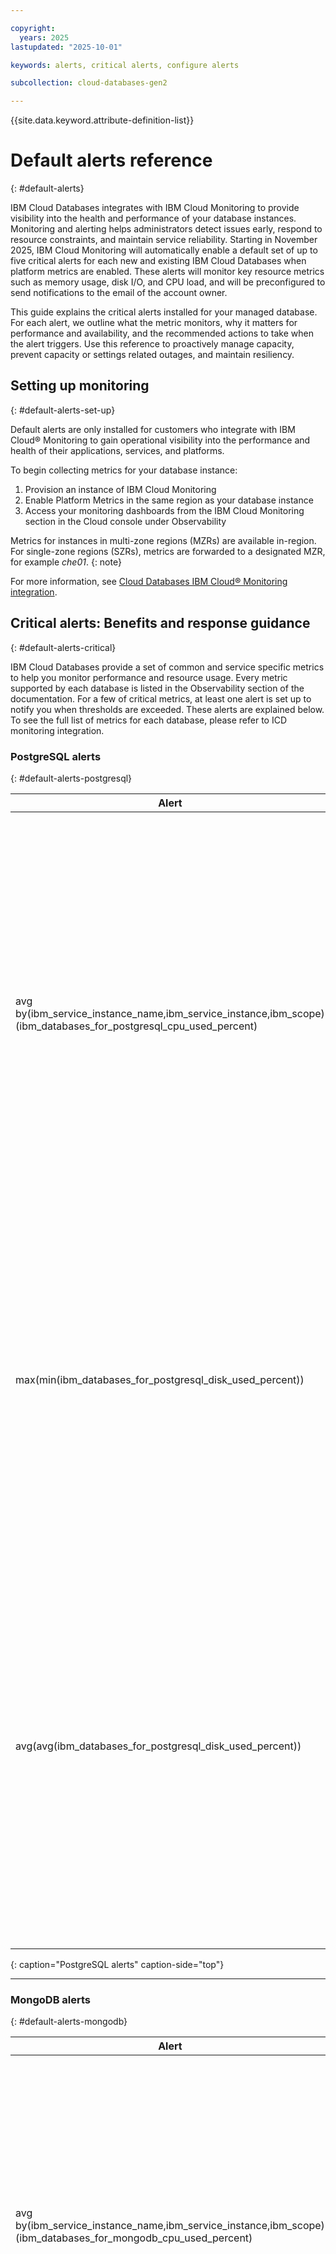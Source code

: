 ```yaml
---

copyright:
  years: 2025
lastupdated: "2025-10-01"

keywords: alerts, critical alerts, configure alerts

subcollection: cloud-databases-gen2

---
```


{{site.data.keyword.attribute-definition-list}}

# Default alerts reference
{: #default-alerts}


IBM Cloud Databases integrates with IBM Cloud Monitoring to provide visibility into the health and performance of your database instances. Monitoring and alerting helps administrators detect issues early, respond to resource constraints, and maintain service reliability.  Starting in November 2025, IBM Cloud Monitoring will automatically enable a default set of up to five critical alerts for each new and existing IBM Cloud Databases when platform metrics are enabled. These alerts will monitor key resource metrics such as memory usage, disk I/O, and CPU load, and will be preconfigured to send notifications to the email of the account owner. 

This guide explains the critical alerts installed for your managed database. For each alert, we outline what the metric monitors, why it matters for performance and availability, and the recommended actions to take when the alert triggers. Use this reference to proactively manage capacity, prevent capacity or settings related outages, and maintain resiliency. 

## Setting up monitoring 
{: #default-alerts-set-up}

Default alerts are only installed for customers who integrate with IBM Cloud® Monitoring to gain operational visibility into the performance and health of their applications, services, and platforms. 

To begin collecting metrics for your database instance: 

1. Provision an instance of IBM Cloud Monitoring 
1. Enable Platform Metrics in the same region as your database instance
1. Access your monitoring dashboards from the IBM Cloud Monitoring section in the Cloud console under Observability 

Metrics for instances in multi-zone regions (MZRs) are available in-region. For single-zone regions (SZRs), metrics are forwarded to a designated MZR, for example *che01*.
{: note}

For more information, see [Cloud Databases IBM Cloud® Monitoring integration]().

## Critical alerts: Benefits and response guidance
{: #default-alerts-critical}

IBM Cloud Databases provide a set of common and service specific metrics to help you monitor performance and resource usage. Every metric supported by each database is listed in the Observability section of the documentation. For a few of critical metrics, at least one alert is set up to notify you when thresholds are exceeded. These alerts are explained below. To see the full list of metrics for each database, please refer to ICD monitoring integration. 

### PostgreSQL alerts
{: #default-alerts-postgresql}

| Alert | Condition | Explanation |
|-------|-----------|-------------|
| avg by(ibm_service_instance_name,ibm_service_instance,ibm_scope) (ibm_databases_for_postgresql_cpu_used_percent) | &gt; 0.95 | This metric tracks CPU usage for PostgreSQL. When usage stays above 95%, the database may slow down, stall transactions, or cause application timeouts. Sustained CPU pressure is often due to inefficient queries, large workloads, or insufficient resources. Customers should review and optimize expensive queries or scale compute resources to restore headroom. |
| max(min(ibm_databases_for_postgresql_disk_used_percent)) | &gt; 0.90 | Tracks the maximum disk usage across PostgreSQL instances. Above 90%, at least one instance is critically close to running out of space, risking blocked transactions and degraded performance. Customers should expand storage or archive/purge unused data immediately. |
| avg(avg(ibm_databases_for_postgresql_disk_used_percent)) | &gt; 0.85 | This metric measures average disk utilization in PostgreSQL. At &gt;85% usage, the system risks hitting critical limits that block writes, affect transaction logs, or cause outages. Free disk space is crucial for indexing, temporary tables, and WAL files. Customers should expand storage allocation or archive/purge old data before capacity is exhausted. |
{: caption="PostgreSQL alerts" caption-side="top"}

---

### MongoDB alerts
{: #default-alerts-mongodb}

| Alert | Condition | Explanation |
|-------|-----------|-------------|
| avg by(ibm_service_instance_name,ibm_service_instance,ibm_scope) (ibm_databases_for_mongodb_cpu_used_percent) | &gt; 0.95 | CPU usage above 95% in MongoDB signals heavy query load or insufficient capacity. Sustained pressure impacts replication lag, write throughput, and query latency. Customers should review slow queries with profiling tools, shard or index data where needed, or scale the instance’s CPU resources. |
| max(max(ibm_databases_for_mongodb_disk_used_percent)) | &gt; 0.90 | This metric tracks the maximum MongoDB disk usage across instances. At &gt;90%, journaling, replication, and storage engine operations may fail. MongoDB requires free space for internal writes and recovery operations. Customers should expand storage or archive/purge unused collections to prevent write failures. |
| ibm_databases_for_mongodb_connections | &gt;1000 | This metric shows active client connections to MongoDB. Surpassing 1,000 connections may overwhelm available resources, leading to errors or degraded performance. Connection surges often come from unpooled apps or misbehaving clients. Customers should implement connection pooling and, if needed, scale the instance to handle demand. |
{: caption="MongoDB alerts" caption-side="top"}

---

### MySQL alerts
{: #default-alerts-mysql}

| Alert | Condition | Explanation |
|-------|-----------|-------------|
| avg by(ibm_service_instance_name,ibm_service_instance,ibm_scope) (ibm_databases_for_mysql_cpu_used_percent) | &gt; 0.95 | MySQL CPU above 95% indicates the system is overloaded with queries or background processes. This can delay transactions and degrade application performance. Customers should tune inefficient queries (e.g., via EXPLAIN plans) or scale compute capacity to handle demand. |
| avg(avg(ibm_databases_for_mysql_disk_used_percent)) | &gt; 0.85 | Average disk usage above 85% in MySQL risks blocking writes and filling up logs or temp tables. Free space is critical for transaction logs and index operations. Customers should expand storage or archive historical data before capacity issues arise. |
| max(min(ibm_databases_for_mysql_disk_used_percent)) | &gt; 0.90 | Maximum disk usage exceeding 90% indicates at least one MySQL instance is critically close to running out of space. This can halt transactions and degrade stability. Customers should add storage immediately or purge/archive unused tables to reduce pressure. |
| avg by (ibm_service_instance_name) (avg_over_time(ibm_databases_for_mysql_connection_used_percent[$__interval])) | &gt; 0.95 | This metric tracks percentage of used MySQL connections. When it reaches 100%, new clients will be blocked, leading to connection errors. When connection usage exceeds 95%, Customers should increase max_connections cautiously or adopt connection pooling to avoid overload. |
{: caption="MySQL alerts" caption-side="top"}

---

### Elasticsearch alerts
{: #default-alerts-elasticsearch}

| Alert | Condition | Explanation |
|-------|-----------|-------------|
| avg by(ibm_service_instance_name,ibm_service_instance,ibm_scope) (ibm_databases_for_elasticsearch_cpu_used_percent) | &gt; 0.95 | Elasticsearch CPU usage above 95% affects indexing, queries, and cluster responsiveness. Sustained overload risks node instability. Customers should optimize queries, reduce shard counts, or scale compute resources. |
| avg by (ibm_service_instance_name, ibm_service_instance,ibm_scope) (ibm_databases_for_elasticsearch_cluster_status) | =0 | Cluster status = 0 indicates Elasticsearch is red, meaning primary shards are missing or unassigned. This poses a risk of data loss. Customers should check node health, ensure sufficient disk space, and reallocate shards. |
| avg(avg(ibm_databases_for_elasticsearch_disk_used_percent)) | &gt; 0.85 | Elasticsearch disk above 85% prevents new indices or replicas and risks cluster instability. Free space is vital for shard balancing and merging. Customers should expand storage or delete/archive old indices. |
| avg by(ibm_service_instance_name,ibm_service_instance,ibm_scope) (ibm_databases_for_elasticsearch_jvm_heap_percent) | &gt; 95 | JVM heap above 95% in Elasticsearch indicates garbage collection pressure and risk of node crashes. Customers should increase heap size cautiously, optimize queries, or scale the cluster to distribute load. |
{: caption="Elasticsearch alerts" caption-side="top"}

---

### Redis alerts
{: #default-alerts-alerts}

| Alert | Condition | Explanation |
|-------|-----------|-------------|
| avg(avg_over_time(ibm_databases_for_redis_memory_used_percent)) | &gt; 0.85 | Redis is memory-driven, and usage above 85% risks forced key evictions or OOM errors. High memory pressure can cause unpredictable data loss if eviction policies are triggered. Customers should scale the memory allocation or enforce TTL/eviction policies aligned with application needs. |
| avg(avg_over_time(ibm_databases_for_redis_disk_used_percent)) | &gt; 0.85 | Redis persistence relies on disk space for snapshots and AOF logs. At &gt;85% usage, data persistence may fail, risking durability. Customers should expand storage capacity or clean up unnecessary keys and backups. |
| topk(50,avg(max_over_time(ibm_databases_for_redis_connected_clients{$__scope}[$__interval])) by (ibm_resource)) | &gt; 9500 | This metric measures the number of connected Redis clients. Surpassing 9,500 can overwhelm networking resources, slow responses, or cause dropped connections. Customers should ensure efficient client pooling and scale Redis instances if the workload requires more connections. |
{: caption="Redis alerts" caption-side="top"}

---

### RabbitMQ alerts
{: #default-alerts-rabbitmq}

| Alert | Condition | Explanation |
|-------|-----------|-------------|
| avg by(ibm_service_instance_name,ibm_service_instance,ibm_scope) (ibm_messages_for_rabbitmq_cpu_used_percent) | &gt; 0.95 | RabbitMQ CPU above 95% suggests the broker is overloaded by message throughput or routing. Sustained CPU saturation risks slowdowns or dropped messages. Customers should scale compute or optimize routing/queues. |
| avg(avg(ibm_messages_for_rabbitmq_disk_used_percent)) | &gt; 0.85 | RabbitMQ relies on disk for message durability. Above 85% usage, queues may block publishers or lose messages. Customers should expand disk capacity or clear unused queues. |
| max(min(ibm_messages_for_rabbitmq_disk_used_percent)) | &gt; 0.90 | Maximum RabbitMQ disk usage over 90% indicates some nodes are nearly full, risking message persistence failures. Customers should add disk capacity or purge old/unconsumed queues immediately. |
| avg by(ibm_service_instance_name,ibm_service_instance,ibm_scope) (ibm_messages_for_rabbitmq_cpu_used_percent) | &gt; 0.95 | RabbitMQ CPU above 95% suggests the broker is overloaded by message throughput or routing. Sustained CPU saturation risks slowdowns or dropped messages. Customers should scale compute or optimize routing/queues. |
{: caption="RabbitMQ alerts" caption-side="top"}

## Configure alerts
{: #default-alerts-configure}

You can modify, test, silence or delete an alert. Visit the IBM Cloud Monitoring documentation to work with notifications channels. Additionally, you can customize alert thresholds for your workloads and explore the full Alerts Library for deeper insights and proactive monitoring with pre-configured alerts and best practises.

## Next steps
{: #default-alerts-next-steps}

Ensure you are receiving alerts in your designated destination by adding and configuring multiple notification channels. For instructions on how to do this, please refer to IBM Cloud Monitoring documentation on working with notification channels. 
